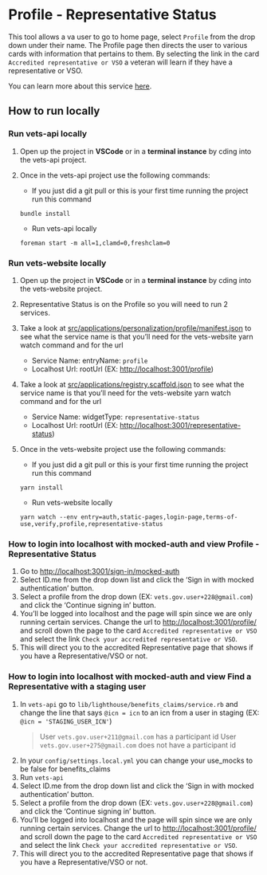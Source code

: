 # Profile - Representative Status

This tool allows a va user to go to home page, select `Profile` from the drop down under their name.
The Profile page then directs the user to various cards with information that pertains to them. By selecting the link in the card `Accredited representative or VSO` a veteran will learn if they have a representative or VSO.

You can learn more about this service [here](https://github.com/department-of-veterans-affairs/va.gov-team/blob/master/products/accredited-representation-management/product-documentation/representative-status-widget/product-outline-representative-status.md).

## How to run locally

### Run vets-api locally

1. Open up the project in **VSCode** or in a **terminal instance** by cding into the vets-api project.
2. Once in the vets-api project use the following commands:

   - If you just did a git pull or this is your first time running the project run this command

   ```code block
   bundle install
   ```

   - Run vets-api locally

   ```code block
   foreman start -m all=1,clamd=0,freshclam=0
   ```

### Run vets-website locally

1. Open up the project in **VSCode** or in a **terminal instance** by cding into the vets-website project.
2. Representative Status is on the Profile so you will need to run 2 services.
3. Take a look at [src/applications/personalization/profile/manifest.json](https://github.com/department-of-veterans-affairs/vets-website/blob/main/src/applications/profile/manifest.json) to see what the service name is that you’ll need for the vets-website yarn watch command and for the url

   - Service Name: entryName: `profile`
   - Localhost Url: rootUrl (EX: <http://localhost:3001/profile>)

4. Take a look at [src/applications/registry.scaffold.json](https://github.com/department-of-veterans-affairs/vets-website/blob/main/src/applications/registry.scaffold.json) to see what the service name is that you’ll need for the vets-website yarn watch command and for the url

   - Service Name: widgetType: `representative-status`
   - Localhost Url: rootUrl (EX: <http://localhost:3001/representative-status>)

5. Once in the vets-website project use the following commands:

   - If you just did a git pull or this is your first time running the project run this command

   ```code block
   yarn install
   ```

   - Run vets-website locally

   ```code block
   yarn watch --env entry=auth,static-pages,login-page,terms-of-use,verify,profile,representative-status
   ```

### How to login into localhost with mocked-auth and view Profile - Representative Status

1. Go to <http://localhost:3001/sign-in/mocked-auth>
2. Select ID.me from the drop down list and click the ‘Sign in with mocked authentication’ button.
3. Select a profile from the drop down (EX: `vets.gov.user+228@gmail.com`) and click the ‘Continue signing in’ button.
4. You’ll be logged into localhost and the page will spin since we are only running certain services. Change the url to <http://localhost:3001/profile/> and scroll down the page to the card `Accredited representative or VSO` and select the link `Check your accredited representative or VSO`.
5. This will direct you to the accredited Representative page that shows if you have a Representative/VSO or not.

### How to login into localhost with mocked-auth and view Find a Representative with a staging user

1. In `vets-api` go to `lib/lighthouse/benefits_claims/service.rb` and change the line that says `@icn = icn` to an icn from a user in staging (EX: `@icn = 'STAGING_USER_ICN'`)
   > User `vets.gov.user+211@gmail.com` has a participant id
   > User `vets.gov.user+275@gmail.com` does not have a participant id
2. In your `config/settings.local.yml` you can change your use_mocks to be false for benefits_claims
3. Run `vets-api`
4. Select ID.me from the drop down list and click the ‘Sign in with mocked authentication’ button.
5. Select a profile from the drop down (EX: `vets.gov.user+228@gmail.com`) and click the ‘Continue signing in’ button.
6. You’ll be logged into localhost and the page will spin since we are only running certain services. Change the url to <http://localhost:3001/profile/> and scroll down the page to the card `Accredited representative or VSO` and select the link `Check your accredited representative or VSO`.
7. This will direct you to the accredited Representative page that shows if you have a Representative/VSO or not.
